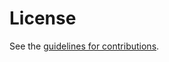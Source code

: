 # License

See the
[guidelines for contributions](https://github.com/ietf-wg-nmop/draft-ietf-nmop-network-anomaly-architecture/blob/main/CONTRIBUTING.md).
